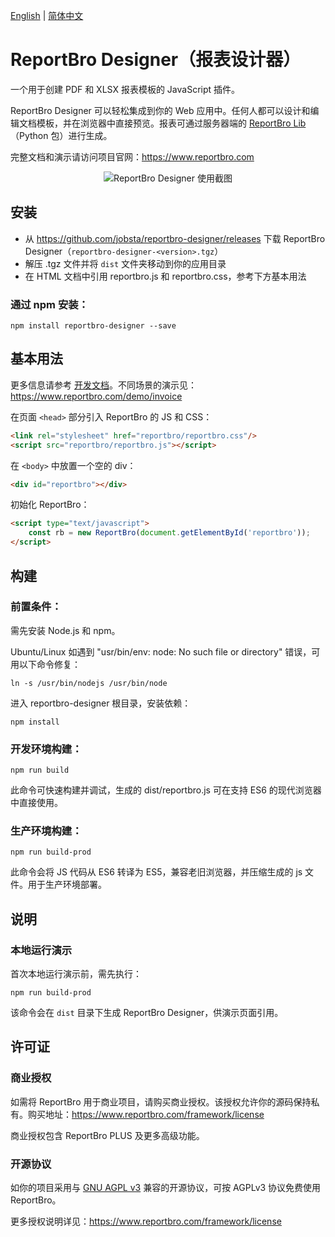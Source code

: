 [English](README.md) | [简体中文](README_cn.md)

# ReportBro Designer（报表设计器）

一个用于创建 PDF 和 XLSX 报表模板的 JavaScript 插件。

ReportBro Designer 可以轻松集成到你的 Web 应用中。任何人都可以设计和编辑文档模板，并在浏览器中直接预览。报表可通过服务器端的 [ReportBro Lib](https://github.com/jobsta/reportbro-lib)（Python 包）进行生成。

完整文档和演示请访问项目官网：https://www.reportbro.com

<p align="center">
  <img alt="ReportBro Designer 使用截图" src="https://www.reportbro.com/static/images/reportbro_designer_screenshot.png">
</p>

## 安装

+ 从 https://github.com/jobsta/reportbro-designer/releases 下载 ReportBro Designer（`reportbro-designer-<version>.tgz`）
+ 解压 .tgz 文件并将 `dist` 文件夹移动到你的应用目录
+ 在 HTML 文档中引用 reportbro.js 和 reportbro.css，参考下方基本用法

### 通过 npm 安装：

`npm install reportbro-designer --save`

## 基本用法

更多信息请参考 [开发文档](https://www.reportbro.com/framework/api)。不同场景的演示见：https://www.reportbro.com/demo/invoice

在页面 `<head>` 部分引入 ReportBro 的 JS 和 CSS：

```html
<link rel="stylesheet" href="reportbro/reportbro.css"/>
<script src="reportbro/reportbro.js"></script>
```

在 `<body>` 中放置一个空的 div：
```html
<div id="reportbro"></div>
```

初始化 ReportBro：
```html
<script type="text/javascript">
    const rb = new ReportBro(document.getElementById('reportbro'));
</script>
```

## 构建

### 前置条件：

需先安装 Node.js 和 npm。

Ubuntu/Linux 如遇到 "usr/bin/env: node: No such file or directory" 错误，可用以下命令修复：

`ln -s /usr/bin/nodejs /usr/bin/node`

进入 reportbro-designer 根目录，安装依赖：

`npm install`

### 开发环境构建：

`npm run build`

此命令可快速构建并调试，生成的 dist/reportbro.js 可在支持 ES6 的现代浏览器中直接使用。

### 生产环境构建：

`npm run build-prod`

此命令会将 JS 代码从 ES6 转译为 ES5，兼容老旧浏览器，并压缩生成的 js 文件。用于生产环境部署。

## 说明

### 本地运行演示

首次本地运行演示前，需先执行：

`npm run build-prod`

该命令会在 `dist` 目录下生成 ReportBro Designer，供演示页面引用。

## 许可证

### 商业授权

如需将 ReportBro 用于商业项目，请购买商业授权。该授权允许你的源码保持私有。购买地址：https://www.reportbro.com/framework/license

商业授权包含 ReportBro PLUS 及更多高级功能。

### 开源协议

如你的项目采用与 [GNU AGPL v3](https://www.gnu.org/licenses/agpl-3.0.html) 兼容的开源协议，可按 AGPLv3 协议免费使用 ReportBro。

更多授权说明详见：https://www.reportbro.com/framework/license 